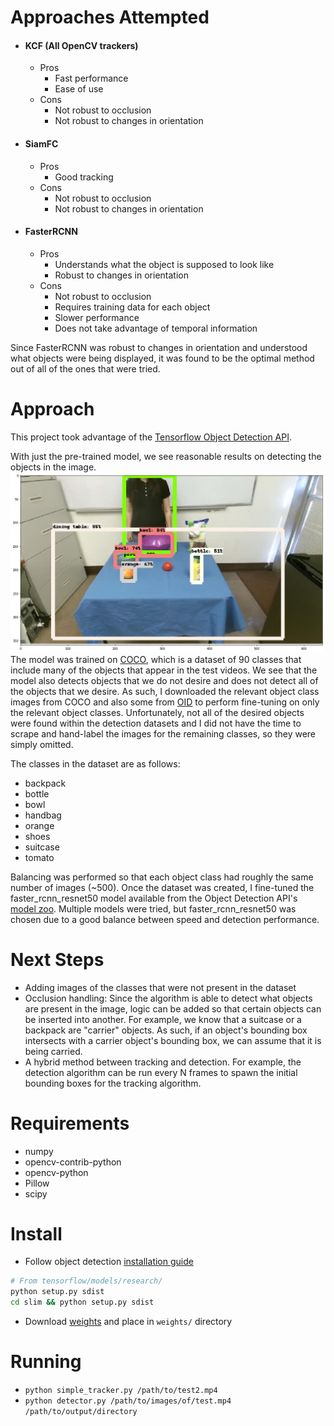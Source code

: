 # Approaches Attempted
- #### KCF (All OpenCV trackers)
  - Pros
    - Fast performance
    - Ease of use
  - Cons
    - Not robust to occlusion
    - Not robust to changes in orientation
- #### SiamFC
  - Pros
    - Good tracking
  - Cons
    - Not robust to occlusion
    - Not robust to changes in orientation
- #### FasterRCNN
  - Pros
    - Understands what the object is supposed to look like
    - Robust to changes in orientation
  - Cons
    - Not robust to occlusion
    - Requires training data for each object
    - Slower performance
    - Does not take advantage of temporal information
    
Since FasterRCNN was robust to changes in orientation and understood what objects were being displayed, it was found to be the optimal method out of all of the ones that were tried.

# Approach
This project took advantage of the [Tensorflow Object Detection API](https://github.com/tensorflow/models/tree/master/research/object_detection).

With just the pre-trained model, we see reasonable results on detecting the objects in the image.
![pre-trained model result](https://raw.githubusercontent.com/cheripai/object-tracker/master/doc/stock_detector_api.png)
The model was trained on [COCO](https://cocodataset.org), which is a dataset of 90 classes that include many of the objects that appear in the test videos.
We see that the model also detects objects that we do not desire and does not detect all of the objects that we desire.
As such, I downloaded the relevant object class images from COCO and also some from [OID](https://github.com/openimages/dataset) to perform fine-tuning on only the relevant object classes. Unfortunately, not all of the desired objects were found within the detection datasets and I did not have the time to scrape and hand-label the images for the remaining classes, so they were simply omitted. 

The classes in the dataset are as follows:
- backpack
- bottle
- bowl
- handbag
- orange
- shoes
- suitcase
- tomato

Balancing was performed so that each object class had roughly the same number of images (~500).
Once the dataset was created, I fine-tuned the faster_rcnn_resnet50 model available from the Object Detection API's [model zoo](https://github.com/tensorflow/models/blob/master/research/object_detection/g3doc/detection_model_zoo.md). Multiple models were tried, but faster_rcnn_resnet50 was chosen due to a good balance between speed and detection performance.

# Next Steps
- Adding images of the classes that were not present in the dataset
- Occlusion handling: Since the algorithm is able to detect what objects are present in the image, logic can be added so that certain objects can be inserted into another. For example, we know that a suitcase or a backpack are "carrier" objects. As such, if an object's bounding box intersects with a carrier object's bounding box, we can assume that it is being carried.
- A hybrid method between tracking and detection. For example, the detection algorithm can be run every N frames to spawn the initial bounding boxes for the tracking algorithm. 

# Requirements
- numpy
- opencv-contrib-python
- opencv-python
- Pillow
- scipy

# Install
- Follow object detection [installation guide](https://github.com/tensorflow/models/blob/master/research/object_detection/g3doc/installation.md)
 ```bash 
# From tensorflow/models/research/
python setup.py sdist
cd slim && python setup.py sdist
```
- Download [weights](https://drive.google.com/file/d/17_avhejr77uZOcxPkohk09YNKZ1yX45m/view?usp=sharing) and place in ```weights/``` directory

# Running
- ```python simple_tracker.py /path/to/test2.mp4```
- ```python detector.py /path/to/images/of/test.mp4 /path/to/output/directory```
